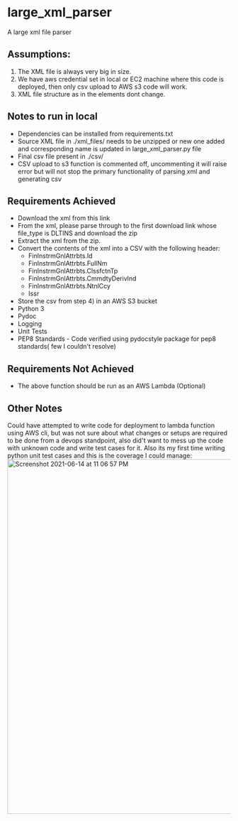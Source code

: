 # large_xml_parser
A large xml file parser

## Assumptions:
1) The XML file is always very big in size.
2) We have aws credential set in local or EC2 machine where this code is deployed, then only csv upload to AWS s3 code will work.
3) XML file structure as in the elements dont change.

## Notes to run in local
* Dependencies can be installed from requirements.txt
* Source XML file in ./xml_files/ needs to be unzipped or new one added and corresponding name is updated in large_xml_parser.py file
* Final csv file present in ./csv/
* CSV upload to s3 function is commented off, uncommenting it will raise error but will not stop the primary functionality of parsing xml and generating csv

## Requirements Achieved
* Download the xml from this link
* From the xml, please parse through to the first download link whose file_type is DLTINS and download the zip
* Extract the xml from the zip.
* Convert the contents of the xml into a CSV with the following header:
    * FinInstrmGnlAttrbts.Id
    * FinInstrmGnlAttrbts.FullNm
    * FinInstrmGnlAttrbts.ClssfctnTp
    * FinInstrmGnlAttrbts.CmmdtyDerivInd
    * FinInstrmGnlAttrbts.NtnlCcy
    * Issr
* Store the csv from step 4) in an AWS S3 bucket
* Python 3
* Pydoc
* Logging
* Unit Tests
* PEP8 Standards - Code verified using pydocstyle package for pep8 standards( few I couldn't resolve)
## Requirements Not Achieved
* The above function should be run as an AWS Lambda (Optional)

## Other Notes
Could have attempted to write code for deployment to lambda function using AWS cli, but was not sure about what changes or setups are required to be done  from a devops standpoint, also did't want to mess up the code with unknown code and write test cases for it. Also its my first time writing python unit test cases and this is the coverage I could manage:
<img width="799" alt="Screenshot 2021-06-14 at 11 06 57 PM" src="https://user-images.githubusercontent.com/30325702/121934815-62eca900-cd65-11eb-99c3-68d9e1c9c018.png">
